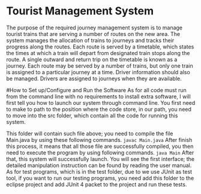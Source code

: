 # Tourist Management System
The purpose of the required journey management system is to manage tourist trains that are serving a number of routes on the new area. The system manages the allocation of trains to journeys and tracks their progress along the routes. Each route is served by a timetable, which states the times at which a train will depart from designated train stops along the route. A single outward and return trip on the timetable is known as a journey. Each route may be served by a number of trains, but only one train is assigned to a particular journey at a time. Driver information should also be managed. Drivers are assigned to journeys when they are available.

#How to Set up/Configure and Run the Software
As for all code must run from the command line with no requirements to install extra software, I will first tell you how to launch our system through command line.
You first need to make to path to the position where the code store, in our path, you need to move into the src folder, which contain all the code for running this system.

This folder will contain such file above; you need to compile the file Main.java by using these following commands.
`javac Main.java`
After finish this process, it means that all those file are successfully compiled, you then need to execute the program by using following commands.
`java Main`
After that, this system will successfully launch. You will see the first interface; the detailed manipulation instruction can be found by reading the user manual.
As for test programs, which is in the test folder, due to we use JUnit as test tool, if you want to run our testing programs, you need add this folder to the eclipse project and add JUnit 4 packet to the project and run these tests.
